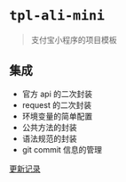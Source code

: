 # `tpl-ali-mini`

> 支付宝小程序的项目模板

## 集成

- 官方 api 的二次封装
- request 的二次封装
- 环境变量的简单配置
- 公共方法的封装
- 语法规范的封装
- git commit 信息的管理

[更新记录](https://github.com/fe6/cli/blob/master/packages/tpl-vue2-js/CHANGELOG.md)

